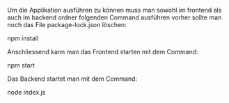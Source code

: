 Um die Applikation ausführen zu können muss man sowohl im frontend als auch im backend ordner folgenden Command ausführen vorher sollte man noch das File package-lock.json löschen:

npm install

Anschliessend kann man das Frontend starten mit dem Command:

npm start

Das Backend startet man mit dem Command:

node index.js
